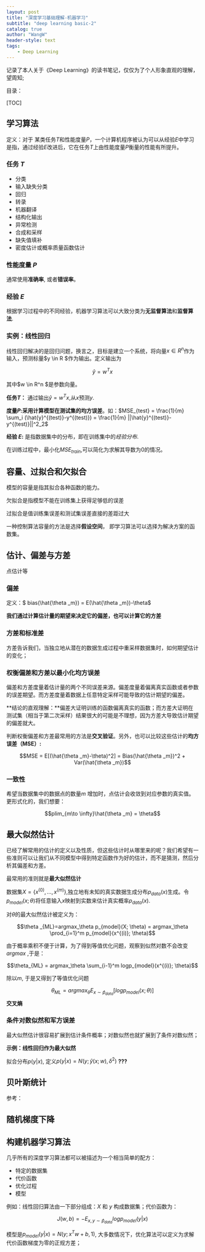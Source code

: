 ```yaml
---
layout: post
title: "深度学习基础理解-机器学习"
subtitle: "deep learning basic-2"
catalog: true
author: "WangW"
header-style: text
tags: 
    - Deep Learning
---
```


记录了本人关于《Deep Learning》的读书笔记，仅仅为了个人形象直观的理解，望周知;<!--break-->

目录：

[TOC]

## 学习算法

定义：对于 某类任务$T$和性能度量$P$，一个计算机程序被认为可以从经验$E$中学习是指，通过经验$E$改进后，它在任务$T$上由性能度量$P$衡量的性能有所提升。

### 任务 $T$

- 分类
- 输入缺失分类
- 回归
- 转录
- 机器翻译
- 结构化输出
- 异常检测
- 合成和采样
- 缺失值填补
- 密度估计或概率质量函数估计

### 性能度量 $P$

通常使用**准确率**, 或者**错误率**。 

### 经验 $E$

根据学习过程中的不同经验，机器学习算法可以大致分类为**无监督算法**和**监督算法**.

### 实例：线性回归

线性回归解决的是回归问题，换言之，目标是建立一个系统，将向量$x \in R^n$作为输入，预测标量$y \in R $作为输出。定义输出为

$$\hat{y}=w^Tx \tag{1}$$

其中$w \in R^n $是参数向量。

**任务$T$：** 通过输出$\hat{y} = w^Tx$,从$x$预测$y$. 

**度量$P$:**采用计算模型在测试集的**均方误差**。如：$MSE_{test} = \frac{1}{m} \sum_i (\hat{y}^{(test)}-y^{(test)}) = \frac{1}{m} ||\hat{y}^{(test)}-y^{(test)}||^2_2$

**经验 $E$:** 是指数据集中的分布，即在训练集中的*经验分布*.

在训练过程中，最小化$MSE_{train}$,可以简化为求解其导数为0的情况。

## 容量、过拟合和欠拟合

模型的容量是指其拟合各种函数的能力。

欠拟合是指模型不能在训练集上获得足够低的误差

过拟合是值训练集误差和测试集误差直接的差距过大

一种控制算法容量的方法是选择**假设空间**， 即学习算法可以选择为解决方案的函数集。

## 估计、偏差与方差

点估计等

### 偏差

定义：$ bias(\hat{\theta _m}) = E(\hat{\theta _m})-\theta$

**我们通过计算估计量的期望来决定它的偏差，也可以计算它的方差**

### 方差和标准差

方差告诉我们，当独立地从潜在的数据生成过程中重采样数据集时，如何期望估计的变化；

### 权衡偏差和方差以最小化均方误差

偏差和方差度量着估计量的两个不同误差来源。偏差度量着偏离真实函数或者参数的误差期望。而方差度量着数据上任意特定采样可能导致的估计期望的偏差。

**结论的直观理解：**偏差大证明训练的函数偏离真实的函数；而方差大证明在测试集（相当于第二次采样）结果很大的可能是不理想，因为方差大导致估计期望的偏差就大。

判断权衡偏差和方差最常用的方法是**交叉验证**。另外，也可以比较这些估计的**均方误差（MSE）:**

$$MSE = E[(\hat{\theta _m}-\theta)^2] = Bias(\hat{\theta _m})^2 + Var(\hat{\theta _m})$$

### 一致性

希望当数据集中的数据点的数量$m$ 增加时，点估计会收敛到对应参数的真实值。更形式化的，我们想要：

$$plim_{m\to \infty}\hat{\theta _m} = \theta$$

## 最大似然估计

已经了解常用的估计的定义以及性质，但这些估计时从哪里来的呢？我们希望有一些准则可以让我们从不同模型中得到特定函数作为好的估计，而不是猜测，然后分析其偏差和方差。

最常用的准则就是**最大似然估计**

数据集$X=\{x^{(0)}, ..., x^{(m)}\}$,独立地有未知的真实数据生成分布$p_{data}(x)$生成。令$p_{model}(x;\theta)$将任意输入$x$映射到实数来估计真实概率$p_{data}(x)$.

对$\theta$的最大似然估计被定义为：

$$\theta _{ML}=argmax_\theta p_{model}(X; \theta) = argmax_\theta \prod_{i=1}^m p_{model}(x^{(i)}; \theta)$$

由于概率乘积不便于计算，为了得到等值优化问题，观察到似然对数不会改变 $arg max$ ,于是：

$$\theta_{ML} = argmax_\theta \sum_{i-1}^m logp_{model}(x^{(i)}; \theta)$$

除以$m$, 于是又得到了等值优化问题

$$\theta_{ML}=argmax_\theta E_{x\sim \hat{p}_{data}}[log p_{model}(x; \theta)]$$     **交叉熵**

### 条件对数似然和军方误差

最大似然估计很容易扩展到估计条件概率；对数似然也就扩展到了条件对数似然；

**示例：线性回归作为最大似然** 

拟合分布$p(y|x)$, 定义$p(y|x) = N(y; \hat{y}(x; w), \delta^2)$ **???**

## 贝叶斯统计

参考：

## 随机梯度下降

## 构建机器学习算法

几乎所有的深度学习算法都可以被描述为一个相当简单的配方：

- 特定的数据集
- 代价函数
- 优化过程
- 模型

例如：线性回归算法由一下部分组成：$X$ 和 $y$ 构成数据集；代价函数为：

$$J(w, b) = -E_{x,y \sim \hat{p}_{data}}log p_{model}(y|x)$$

模型是$p_{model}(y|x) = N(y; x^Tw + b, 1)$, 大多数情况下，优化算法可以定义为求解代价函数梯度为零的正规方差；